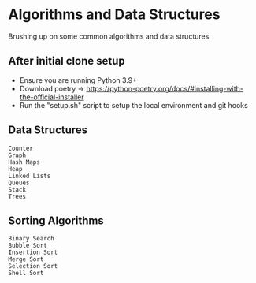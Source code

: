 # Algorithms and Data Structures
Brushing up on some common algorithms and data structures


## After initial clone setup

- Ensure you are running Python 3.9+
- Download poetry -> https://python-poetry.org/docs/#installing-with-the-official-installer
- Run the "setup.sh" script to setup the local environment and git hooks

## Data Structures
    Counter
    Graph
    Hash Maps
    Heap
    Linked Lists
    Queues
    Stack
    Trees


## Sorting Algorithms
    Binary Search
    Bubble Sort
    Insertion Sort
    Merge Sort
    Selection Sort
    Shell Sort
